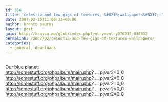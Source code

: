 ```yaml
---
id: 316
title: 'celestia and few gigs of textures, &#8216;wallpapers&#8217;:'
date: 2007-02-15T11:06:32+00:00
author: bronto saurus
layout: post
guid: http://kravca.mu/glob/index.php?entry=entry070215-030632
permalink: /2007/02/celestia-and-few-gigs-of-textures-wallpapers/
categories:
  - general, downloads
---
```

[<img src="http://somestuff.org/phpalbum/main.php?cmd=thmb&#038;var1=wallpapers%2Fcelestia+2007-02-15+11-10-16-23.png&#038;var2=160_70" border="0" alt="" />](javascript:openpopup('http://somestuff.org/phpalbum/main.php?cmd=thmb&var1=wallpapers%2Fcelestia+2007-02-15+11-10-16-23.png&var2=160_70',800,600,false);)

Our blue planet:  
<a href="http://somestuff.org/phpalbum/main.php?cmd=image&#038;var1=wallpapers%2Fcelestia+2007-02-15+11-06-12-89.png&#038;var2=0_0" target="_blank" >http://somestuff.org/phpalbum/main.php? &#8230; p;var2=0_0</a>  
<a href="http://somestuff.org/phpalbum/main.php?cmd=image&#038;var1=wallpapers%2Fcelestia+2007-02-15+11-07-04-21.png&#038;var2=0_0" target="_blank" >http://somestuff.org/phpalbum/main.php? &#8230; p;var2=0_0</a>  
<a href="http://somestuff.org/phpalbum/main.php?cmd=image&#038;var1=wallpapers%2Fcelestia+2007-02-15+11-08-05-81.png&#038;var2=0_0" target="_blank" >http://somestuff.org/phpalbum/main.php? &#8230; p;var2=0_0</a>  
<a href="http://somestuff.org/phpalbum/main.php?cmd=image&#038;var1=wallpapers%2Fcelestia+2007-02-15+11-08-51-96.png&#038;var2=0_0" target="_blank" >http://somestuff.org/phpalbum/main.php? &#8230; p;var2=0_0</a>  
<a href="http://somestuff.org/phpalbum/main.php?cmd=image&#038;var1=wallpapers%2Fcelestia+2007-02-15+11-10-16-23.png&#038;var2=0_0" target="_blank" >http://somestuff.org/phpalbum/main.php? &#8230; p;var2=0_0</a>